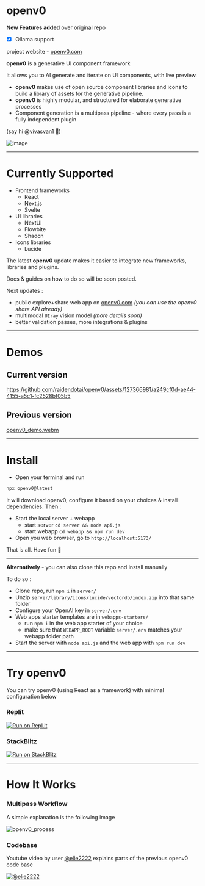 # **openv0**

**New Features added** over original repo

- [x] Ollama support

project website - [openv0.com](https://openv0.com)

**openv0** is a generative UI component framework

It allows you to AI generate and iterate on UI components, with live preview.

- **openv0** makes use of open source component libraries and icons to build a library of assets for the generative pipeline.
- **openv0** is highly modular, and structured for elaborate generative processes
- Component generation is a multipass pipeline - where every pass is a fully independent plugin

(say hi [@vivasvan1](https://twitter.com/VivasvanP) 👋)

![image](https://github.com/raidendotai/openv0/assets/127366981/65332d8b-6f95-4ce4-9b19-4be12762e4d8)

---

# Currently Supported

- Frontend frameworks
  - React
  - Next.js
  - Svelte
- UI libraries
  - NextUI
  - Flowbite
  - Shadcn
- Icons libraries
  - Lucide

The latest **openv0** update makes it easier to integrate new frameworks, libraries and plugins.

Docs & guides on how to do so will be soon posted.

Next updates :

- public explore+share web app on [openv0.com](https://openv0.com) _(you can use the openv0 share API already)_
- multimodal `UIray` vision model _(more details soon)_
- better validation passes, more integrations & plugins

---

# Demos

## Current version

https://github.com/raidendotai/openv0/assets/127366981/a249cf0d-ae44-4155-a5c1-fc2528bf05b5

## Previous version

[openv0_demo.webm](https://github.com/raidendotai/openv0/assets/127366981/53b14c27-22ec-40a3-a431-539daf197f49)

---

# Install

- Open your terminal and run

```sh
npx openv0@latest
```

It will download openv0, configure it based on your choices & install dependencies. Then :

- Start the local server + webapp
  - start server `cd server && node api.js`
  - start webapp `cd webapp && npm run dev`
- Open you web browser, go to `http://localhost:5173/`

That is all. Have fun 🎉

---

**Alternatively** - you can also clone this repo and install manually

To do so :

- Clone repo, run `npm i` in `server/`
- Unzip `server/library/icons/lucide/vectordb/index.zip` into that same folder
- Configure your OpenAI key in `server/.env`
- Web apps starter templates are in `webapps-starters/`
  - run `npm i` in the web app starter of your choice
  - make sure that `WEBAPP_ROOT` variable `server/.env` matches your webapp folder path
- Start the server with `node api.js` and the web app with `npm run dev`

---

# Try openv0

You can try openv0 (using React as a framework) with minimal configuration below

### Replit

[![Run on Repl.it](https://replit.com/badge/github/n-raidenai/openv0-react)](https://replit.com/@n-raidenai/openv0-react)

### StackBlitz

[![Run on StackBlitz](https://github-production-user-asset-6210df.s3.amazonaws.com/127366981/278114438-4e5b21fd-bbfb-41ca-9bda-9df0deba2b4a.png)](https://stackblitz.com/~/github.com/raidendotai/openv0/pull/9)

---

# How It Works

### Multipass Workflow

A simple explanation is the following image

![openv0_process](https://github.com/raidendotai/openv0/assets/127366981/dad08255-f54a-4437-bf87-9560f69940a7)

### Codebase

Youtube video by user [@elie2222](https://www.youtube.com/@elie2222) explains parts of the previous openv0 code base

[![@elie2222](https://img.youtube.com/vi/fAEH2ZBO6BA/maxresdefault.jpg)](https://www.youtube.com/watch?v=fAEH2ZBO6BA)
